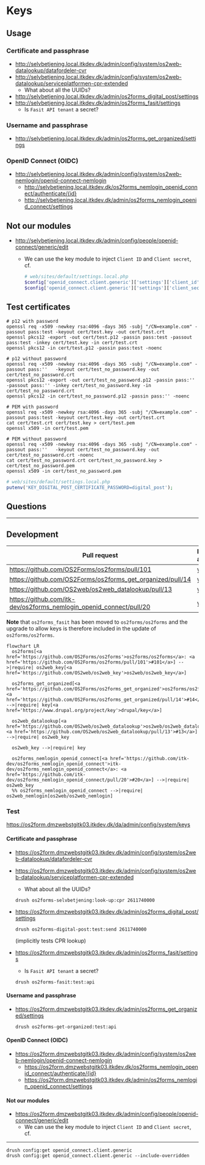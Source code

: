 # Keys

## Usage

### Certificate and passphrase

* <http://selvbetjening.local.itkdev.dk/admin/config/system/os2web-datalookup/datafordeler-cvr>
* <http://selvbetjening.local.itkdev.dk/admin/config/system/os2web-datalookup/serviceplatformen-cpr-extended>
  * What about all the UUIDs?
* <http://selvbetjening.local.itkdev.dk/admin/os2forms_digital_post/settings>
* <http://selvbetjening.local.itkdev.dk/admin/os2forms_fasit/settings>
  - Is `Fasit API tenant` a secret?

### Username and passphrase

* <http://selvbetjening.local.itkdev.dk/admin/os2forms_get_organized/settings>

### OpenID Connect (OIDC)

* <http://selvbetjening.local.itkdev.dk/admin/config/system/os2web-nemlogin/openid-connect-nemlogin>
  * <http://selvbetjening.local.itkdev.dk/os2forms_nemlogin_openid_connect/authenticate/{id}>
  * <http://selvbetjening.local.itkdev.dk/admin/os2forms_nemlogin_openid_connect/settings>

## Not our modules

* <http://selvbetjening.local.itkdev.dk/admin/config/people/openid-connect/generic/edit>
  * We can use the key module to inject `Client ID` and `Client secret`, cf.

    ```php
    # web/sites/default/settings.local.php
    $config['openid_connect.client.generic']['settings']['client_id'] = 'mock-idp-admin';
    $config['openid_connect.client.generic']['settings']['client_secret'] = 'mock-idp-admin-secret';
    ```

## Test certificates

```shell name=create-test-certificates
# p12 with password
openssl req -x509 -newkey rsa:4096 -days 365 -subj "/CN=example.com" -passout pass:test -keyout cert/test.key -out cert/test.crt
openssl pkcs12 -export -out cert/test.p12 -passin pass:test -passout pass:test -inkey cert/test.key -in cert/test.crt
openssl pkcs12 -in cert/test.p12 -passin pass:test -noenc

# p12 without password
openssl req -x509 -newkey rsa:4096 -days 365 -subj "/CN=example.com" -passout pass:''   -keyout cert/test_no_password.key -out cert/test_no_password.crt
openssl pkcs12 -export -out cert/test_no_password.p12 -passin pass:'' -passout pass:'' -inkey cert/test_no_password.key -in cert/test_no_password.crt
openssl pkcs12 -in cert/test_no_password.p12 -passin pass:'' -noenc

# PEM with password
openssl req -x509 -newkey rsa:4096 -days 365 -subj "/CN=example.com" -passout pass:test -keyout cert/test.key -out cert/test.crt
cat cert/test.crt cert/test.key > cert/test.pem
openssl x509 -in cert/test.pem

# PEM without password
openssl req -x509 -newkey rsa:4096 -days 365 -subj "/CN=example.com" -passout pass:''   -keyout cert/test_no_password.key -out cert/test_no_password.crt -noenc
cat cert/test_no_password.crt cert/test_no_password.key > cert/test_no_password.pem
openssl x509 -in cert/test_no_password.pem
```

```php
# web/sites/default/settings.local.php
putenv('KEY_DIGITAL_POST_CERTIFICATE_PASSWORD=digital_post');
```

## Questions

---

## Development

| Pull request                                                          | Internally approved | Externally approved | Release version |
|-----------------------------------------------------------------------|---------------------|---------------------|-----------------|
| <https://github.com/OS2Forms/os2forms/pull/101>                       | yes                 |                     | 4.0.0           |
| <https://github.com/OS2Forms/os2forms_get_organized/pull/14>          | yes                 |                     |                 |
| <https://github.com/OS2web/os2web_datalookup/pull/13>                 | yes                 |                     |                 |
| <https://github.com/itk-dev/os2forms_nemlogin_openid_connect/pull/20> | yes                 |                     |                 |

__Note__ that `os2forms_fasit` has been moved to `os2forms/os2forms` and the
upgrade to allow keys is therefore included in the update of `os2forms/os2forms`.

```mermaid
flowchart LR
  os2forms[<a href='https://github.com/OS2Forms/os2forms'>os2forms/os2forms</a>: <a href='https://github.com/OS2Forms/os2forms/pull/101'>#101</a>] -->|require| os2web_key[<a href='https://github.com/OS2web/os2web_key'>os2web/os2web_key</a>]

  os2forms_get_organized[<a href='https://github.com/OS2Forms/os2forms_get_organized'>os2forms/os2forms_get_organized</a>: <a href='https://github.com/OS2Forms/os2forms_get_organized/pull/14'>#14</a>] -->|require| key[<a href='https://www.drupal.org/project/key'>drupal/key</a>]

  os2web_datalookup[<a href='https://github.com/OS2web/os2web_datalookup'>os2web/os2web_datalookup</a>: <a href='https://github.com/OS2web/os2web_datalookup/pull/13'>#13</a>] -->|require| os2web_key

  os2web_key -->|require| key

  os2forms_nemlogin_openid_connect[<a href='https://github.com/itk-dev/os2forms_nemlogin_openid_connect'>itk-dev/os2forms_nemlogin_openid_connect</a>: <a href='https://github.com/itk-dev/os2forms_nemlogin_openid_connect/pull/20'>#20</a>] -->|require| os2web_key
  %% os2forms_nemlogin_openid_connect -->|require| os2web_nemlogin[os2web/os2web_nemlogin]
```

### Test

<https://os2form.dmzwebstgitk03.itkdev.dk/da/admin/config/system/keys>

#### Certificate and passphrase

* <https://os2form.dmzwebstgitk03.itkdev.dk/admin/config/system/os2web-datalookup/datafordeler-cvr>
* <https://os2form.dmzwebstgitk03.itkdev.dk/admin/config/system/os2web-datalookup/serviceplatformen-cpr-extended>
  * What about all the UUIDs?

  ```shell
  drush os2forms-selvbetjening:look-up:cpr 2611740000
  ```

* <https://os2form.dmzwebstgitk03.itkdev.dk/admin/os2forms_digital_post/settings>

  ```shell
  drush os2forms-digital-post:test:send 2611740000
  ```

  (implicitly tests CPR lookup)

* <https://os2form.dmzwebstgitk03.itkdev.dk/admin/os2forms_fasit/settings>
  * Is `Fasit API tenant` a secret?

  ```shell
  drush os2forms-fasit:test:api
  ```

#### Username and passphrase

* <https://os2form.dmzwebstgitk03.itkdev.dk/admin/os2forms_get_organized/settings>

  ```shell
  drush os2forms-get-organized:test:api
  ```

#### OpenID Connect (OIDC)

* <https://os2form.dmzwebstgitk03.itkdev.dk/admin/config/system/os2web-nemlogin/openid-connect-nemlogin>
  * <https://os2form.dmzwebstgitk03.itkdev.dk/os2forms_nemlogin_openid_connect/authenticate/{id}>
  * <https://os2form.dmzwebstgitk03.itkdev.dk/admin/os2forms_nemlogin_openid_connect/settings>

#### Not our modules

* <https://os2form.dmzwebstgitk03.itkdev.dk/admin/config/people/openid-connect/generic/edit>
  * We can use the key module to inject `Client ID` and `Client secret`, cf.

---



```shell
drush config:get openid_connect.client.generic
drush config:get openid_connect.client.generic --include-overridden
```
